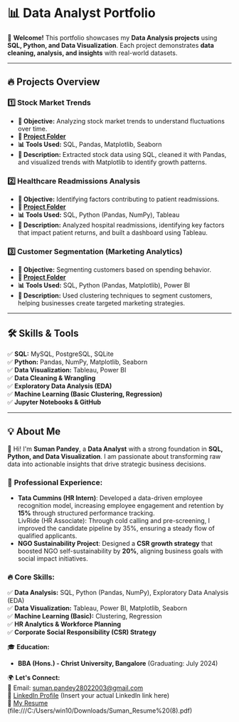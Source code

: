# 📊 Data Analyst Portfolio  

🚀 **Welcome!** This portfolio showcases my **Data Analysis projects** using **SQL, Python, and Data Visualization**. Each project demonstrates **data cleaning, analysis, and insights** with real-world datasets.  

---

## 🔥 **Projects Overview**
### 1️⃣ **Stock Market Trends**  
- **📌 Objective:** Analyzing stock market trends to understand fluctuations over time.  
- **🔗 [Project Folder](./Project-1_Stock-Market-Trends/README.md)**  
- **📊 Tools Used:** SQL, Pandas, Matplotlib, Seaborn  
- **📝 Description:** Extracted stock data using SQL, cleaned it with Pandas, and visualized trends with Matplotlib to identify growth patterns.  

### 2️⃣ **Healthcare Readmissions Analysis**  
- **📌 Objective:** Identifying factors contributing to patient readmissions.  
- **🔗 [Project Folder](./Project-2_Healthcare-Readmissions/README.md)**  
- **📊 Tools Used:** SQL, Python (Pandas, NumPy), Tableau  
- **📝 Description:** Analyzed hospital readmissions, identifying key factors that impact patient returns, and built a dashboard using Tableau.  

### 3️⃣ **Customer Segmentation (Marketing Analytics)**  
- **📌 Objective:** Segmenting customers based on spending behavior.  
- **🔗 [Project Folder](./Project-3_Customer-Segmentation/README.md)**  
- **📊 Tools Used:** SQL, Python (Pandas, Matplotlib), Power BI  
- **📝 Description:** Used clustering techniques to segment customers, helping businesses create targeted marketing strategies.  

---

## 🛠️ **Skills & Tools**
✅ **SQL:** MySQL, PostgreSQL, SQLite  
✅ **Python:** Pandas, NumPy, Matplotlib, Seaborn  
✅ **Data Visualization:** Tableau, Power BI  
✅ **Data Cleaning & Wrangling**  
✅ **Exploratory Data Analysis (EDA)**  
✅ **Machine Learning (Basic Clustering, Regression)**  
✅ **Jupyter Notebooks & GitHub**  


---

## 💡 **About Me**
👋 Hi! I'm **Suman Pandey**, a **Data Analyst** with a strong foundation in **SQL, Python, and Data Visualization**. I am passionate about transforming raw data into actionable insights that drive strategic business decisions.  

### 🎯 **Professional Experience:**  
- **Tata Cummins (HR Intern)**: Developed a data-driven employee recognition model, increasing employee engagement and retention by **15%** through structured performance tracking.  
LivRide (HR Associate): Through cold calling and pre-screening, I improved the candidate pipeline by 35%, ensuring a steady flow of qualified applicants.  
- **NGO Sustainability Project**: Designed a **CSR growth strategy** that boosted NGO self-sustainability by **20%**, aligning business goals with social impact initiatives.  

### 🔥 **Core Skills:**  
✅ **Data Analysis:** SQL, Python (Pandas, NumPy), Exploratory Data Analysis (EDA)  
✅ **Data Visualization:** Tableau, Power BI, Matplotlib, Seaborn  
✅ **Machine Learning (Basic):** Clustering, Regression  
✅ **HR Analytics & Workforce Planning**  
✅ **Corporate Social Responsibility (CSR) Strategy**  

🎓 **Education:**  
- **BBA (Hons.) - Christ University, Bangalore** (Graduating: July 2024)  

🌍 **Let's Connect:**  
📧 Email: [suman.pandey28022003@gmail.com](mailto:suman.pandey28022003@gmail.com)  
🔗 [LinkedIn Profile](#) (Insert your actual LinkedIn link here)  
📝 [My Resume](#) (file:///C:/Users/win10/Downloads/Suman_Resume%20(8).pdf)



